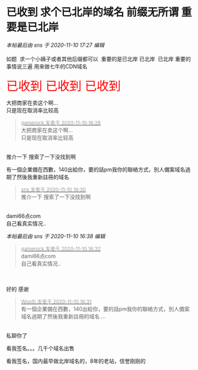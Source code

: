 # 已收到  求个已北岸的域名 前缀无所谓 重要是已北岸


<i class="pstatus"> 本帖最后由 sns 于 2020-11-10 17:27 编辑 </i><br />
<br />
如题&nbsp;&nbsp;求一个小姨子或者其他后缀都可以&nbsp;&nbsp;重要的是已北岸 已北岸&nbsp;&nbsp;已北岸 重要的事情说三遍 用来做七牛的CDN域名 <br />
<br />
<font size="6"><font color="Red">已收到 已收到 已收到</font></font>

大把商家在卖这个啊...<br />
只是现在取消率比较高

<div class="quote"><blockquote><font size="2"><a href="https://www.hostloc.com/forum.php?mod=redirect&amp;goto=findpost&amp;pid=9431205&amp;ptid=764876" target="_blank"><font color="#999999">gamerock 发表于 2020-11-10 16:28</font></a></font><br />
大把商家在卖这个啊...<br />
只是现在取消率比较高</blockquote></div><br />
推介一下 搜索了一下没找到啊<img src="static/image/smiley/default/sweat.gif" smilieid="10" border="0" alt="" />

有一個企業備在西數，140出給你，要的話pm我你的聯絡方式，別人備案域名過期了然後我重新註冊的域名

<div class="quote"><blockquote><font size="2"><a href="https://www.hostloc.com/forum.php?mod=redirect&amp;goto=findpost&amp;pid=9431221&amp;ptid=764876" target="_blank"><font color="#999999">sns 发表于 2020-11-10 16:30</font></a></font><br />
推介一下 搜索了一下没找到啊</blockquote></div><br />
dami66点com<br />
自己看真实情况..

<i class="pstatus"> 本帖最后由 sns 于 2020-11-10 16:38 编辑 </i><br />
<div class="quote"><blockquote><font size="2"><a href="https://www.hostloc.com/forum.php?mod=redirect&amp;goto=findpost&amp;pid=9431235&amp;ptid=764876" target="_blank"><font color="#999999">gamerock 发表于 2020-11-10 16:32</font></a></font><br />
dami66点com<br />
自己看真实情况..</blockquote></div><br />
<br />
好的 感谢

<div class="quote"><blockquote><font size="2"><a href="https://www.hostloc.com/forum.php?mod=redirect&amp;goto=findpost&amp;pid=9431222&amp;ptid=764876" target="_blank"><font color="#999999">WooSi 发表于 2020-11-10 16:31</font></a></font><br />
有一個企業備在西數，140出給你，要的話pm我你的聯絡方式，別人備案域名過期了然後我重新註冊的域名 ...</blockquote></div><br />
私聊你了

看我签名。。。几千个域名出售

看我签名，国内最早做北岸域名的，8年的老站，信誉刚刚的
